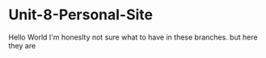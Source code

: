 # Unit-8-Personal-Site
Hello World
I'm honeslty not sure what to have in these branches. but here they are

